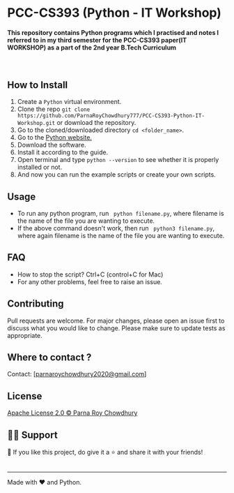 # PCC-CS393 (Python - IT Workshop)

#### This repository contains Python programs which I practised and notes I referred to in my third semester for the PCC-CS393 paper(IT WORKSHOP) as a part of the 2nd year B.Tech Curriculum
<br>

## How to Install

1. Create a ```Python``` virtual environment. 
2. Clone the repo ```git clone https://github.com/ParnaRoyChowdhury777/PCC-CS393-Python-IT-Workshop.git``` or download the repository.
3. Go to the cloned/downloaded directory ``` cd <folder_name> ```. 
4. Go to the [Python website.](https://www.python.org/)
5. Download the software.
6. Install it according to the guide.
7. Open terminal and type ```python --version``` to see whether it is properly installed or not.
8. And now you can run the example scripts or create your own scripts. 

## Usage
-  To run any python program, run ``` python filename.py```, where filename is the name of the file you are wanting to execute.
- If the above command doesn't work, then run ``` python3 filename.py```, where again filename is the name of the file you are wanting to execute.

## FAQ
- How to stop the script? Ctrl+C (control+C for Mac) 
- For any other problems, feel free to raise an issue.

## Contributing
Pull requests are welcome. For major changes, please open an issue first to discuss what you would like to change. 
Please make sure to update tests as appropriate.

## Where to contact ?
Contact: [parnaroychowdhury2020@gmail.com]


## License
[Apache License 2.0 ©️ Parna Roy Chowdhury](https://github.com/ParnaRoyChowdhury777/PCC-CS393-Python-IT-Workshop/blob/53dba04febdbc341b3ec0deb5283b3b450e509d8/LICENSE)


## 🙋‍♂️ Support

💙 If you like this project, do give it a ⭐ and share it with your friends!<br><br>

---

Made with ❤️ and Python. <br><br>
